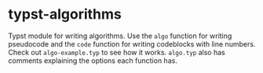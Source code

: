 # typst-algorithms

Typst module for writing algorithms. Use the `algo` function for writing pseudocode and the `code` function for writing codeblocks with line numbers. Check out `algo-example.typ` to see how it works. `algo.typ` also has comments explaining the options each function has.

